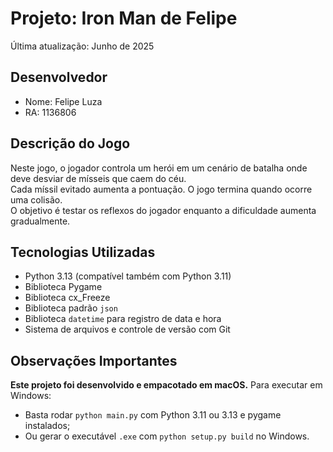 # Projeto: Iron Man de Felipe

Última atualização: Junho de 2025

## Desenvolvedor
- Nome: Felipe Luza  
- RA: 1136806

## Descrição do Jogo
Neste jogo, o jogador controla um herói em um cenário de batalha onde deve desviar de mísseis que caem do céu.  
Cada míssil evitado aumenta a pontuação. O jogo termina quando ocorre uma colisão.  
O objetivo é testar os reflexos do jogador enquanto a dificuldade aumenta gradualmente.

## Tecnologias Utilizadas
- Python 3.13 (compatível também com Python 3.11)
- Biblioteca Pygame
- Biblioteca cx_Freeze
- Biblioteca padrão `json`
- Biblioteca `datetime` para registro de data e hora
- Sistema de arquivos e controle de versão com Git

## Observações Importantes

**Este projeto foi desenvolvido e empacotado em macOS.** 
Para executar em Windows:

- Basta rodar `python main.py` com Python 3.11 ou 3.13 e pygame instalados;  
- Ou gerar o executável `.exe` com `python setup.py build` no Windows.
